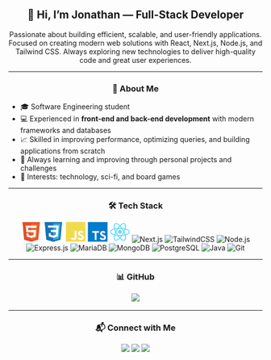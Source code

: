 <h2 align="center">👋 Hi, I’m Jonathan — Full-Stack Developer</h2>

<p align="center">
  Passionate about building efficient, scalable, and user-friendly applications.  
  Focused on creating modern web solutions with React, Next.js, Node.js, and Tailwind CSS.  
  Always exploring new technologies to deliver high-quality code and great user experiences.
</p>

---

<h3 align="center">🚀 About Me</h3>

- 🎓 Software Engineering student
- 💻 Experienced in **front-end and back-end development** with modern frameworks and databases  
- 📈 Skilled in improving performance, optimizing queries, and building applications from scratch  
- 🌱 Always learning and improving through personal projects and challenges  
- 🎲 Interests: technology, sci-fi, and board games  

---

<h3 align="center">🛠️ Tech Stack</h3>
<div align="center">
  <img height="40" src="https://raw.githubusercontent.com/devicons/devicon/master/icons/html5/html5-original.svg" alt="HTML" />
  <img height="40" src="https://raw.githubusercontent.com/devicons/devicon/master/icons/css3/css3-original.svg" alt="CSS" />
  <img height="40" src="https://raw.githubusercontent.com/devicons/devicon/master/icons/javascript/javascript-plain.svg" alt="JavaScript" />
  <img height="40" src="https://raw.githubusercontent.com/devicons/devicon/master/icons/typescript/typescript-original.svg" alt="TypeScript" />
  <img height="40" src="https://raw.githubusercontent.com/devicons/devicon/master/icons/react/react-original.svg" alt="React" />
  <img height="40" src="https://cdn.jsdelivr.net/gh/devicons/devicon@latest/icons/nextjs/nextjs-original.svg" alt="Next.js" />
  <img height="40" src="https://cdn.jsdelivr.net/gh/devicons/devicon@latest/icons/tailwindcss/tailwindcss-original.svg" alt="TailwindCSS" />
  <img height="40" src="https://cdn.jsdelivr.net/gh/devicons/devicon/icons/nodejs/nodejs-original.svg" alt="Node.js" />
  <img height="40" src="https://cdn.jsdelivr.net/gh/devicons/devicon/icons/express/express-original.svg" alt="Express.js" />
  <img height="40" src="https://cdn.jsdelivr.net/gh/devicons/devicon/icons/mariadb/mariadb-original.svg" alt="MariaDB" />
  <img height="40" src="https://cdn.jsdelivr.net/gh/devicons/devicon/icons/mongodb/mongodb-original.svg" alt="MongoDB" />
  <img height="40" src="https://cdn.jsdelivr.net/gh/devicons/devicon/icons/postgresql/postgresql-original.svg" alt="PostgreSQL" />
  <img height="40" src="https://cdn.jsdelivr.net/gh/devicons/devicon/icons/java/java-original.svg" alt="Java" />
  <img height="40" src="https://cdn.jsdelivr.net/gh/devicons/devicon/icons/git/git-original.svg" alt="Git" />
</div>

---

<h3 align="center">📊 GitHub</h3>

<div align="center">
  <img height="200" src="https://github-readme-stats.vercel.app/api/top-langs/?username=JonathanPR0&layout=compact&langs_count=7&theme=tokyonight"/>
</div>

---

<h3 align="center">📬 Connect with Me</h3>
<div align="center">
  <a href="mailto:jonathan.amarante.dev@gmail.com"><img src="https://img.shields.io/badge/-Gmail-%23333?style=for-the-badge&logo=gmail&logoColor=white"></a>
  <a href="https://www.linkedin.com/in/jonathanamarante/"><img src="https://img.shields.io/badge/-LinkedIn-0077B5?style=for-the-badge&logo=linkedin&logoColor=white"></a>
  <a href="https://jonportfolio.vercel.app/"><img src="https://img.shields.io/badge/-Portfolio-0A0A0A?style=for-the-badge&logo=vercel&logoColor=white"></a>
</div>
